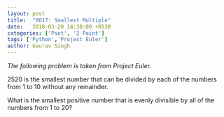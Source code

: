 ```yaml
---
layout: post
title:  "0017: Smallest Multiple"
date:   2018-03-20 14:30:00 +0530
categories: ['Pset', '2 Point']
tags: ['Python','Project Euler']
author: Gaurav Singh
---
```

_The following problem is taken from Project Euler._

$2520$ is the smallest number that can be divided by each of the numbers from $1$ to $10$ without any remainder.

What is the smallest positive number that is evenly divisible by all of the numbers from $1$ to $20$?
